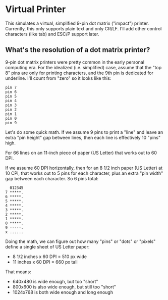 # Virtual Printer

This simulates a virtual, simplified 9-pin dot matrix ("impact") printer. Currently, this
only supports plain text and only CR/LF. I'll add other control characters (like tab) and
ESC/P support later.

## What's the resolution of a dot matrix printer?

9-pin dot matrix printers were pretty common in the early personal computing era. For the
idealized (i.e. simplified) case, assume that the "top 8" pins are only for printing
characters, and the 9th pin is dedicated for underline. I'll count from "zero" so it looks 
like this:

```
pin 7
pin 6
pin 5
pin 4
pin 3
pin 2
pin 1
pin 0
pin 9
```

Let's do some quick math. If we assume 9 pins to print a "line" and leave an extra "pin
height" gap between lines, then each line is effectively 10 "pins" high.

For 66 lines on an 11-inch piece of paper (US Letter) that works out to 60 DPI.

If we assume 60 DPI horizontally, then for an 8 1/2 inch paper (US Letter) at 10 CPI,
that works out to 5 pins for each character, plus an extra "pin width" gap between each
character. So 6 pins total:

```
  012345
7 *****.
6 *****.
5 *****.
4 *****.
3 *****.
2 *****.
1 *****.
0 *****.
9 -----.
x ......
```

Doing the math, we can figure out how many "pins" or "dots" or "pixels" define a single
sheet of US Letter paper:

* 8 1/2 inches x 60 DPI = 510 px wide
* 11 inches x 60 DPI = 660 px tall

That means:

* 640x480 is wide enough, but too "short"
* 800x600 is also wide enough, but still too "short"
* 1024x768 is both wide enough and long enough
